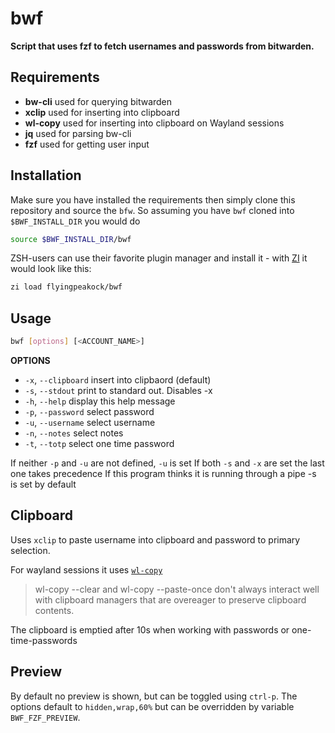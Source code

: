 # bwf

**Script that uses fzf to fetch usernames and passwords from bitwarden.**

## Requirements

- **bw-cli**
    used for querying bitwarden
- **xclip**
    used for inserting into clipboard
- **wl-copy**
    used for inserting into clipboard on Wayland sessions
- **jq**
    used for parsing bw-cli
- **fzf**
    used for getting user input

## Installation

Make sure you have installed the requirements then simply clone this repository and source the `bfw`. So assuming you have `bwf` cloned into `$BWF_INSTALL_DIR` you would do

```bash
source $BWF_INSTALL_DIR/bwf
```

ZSH-users can use their favorite plugin manager and install it - with [ZI] it would look like this:

```zsh
zi load flyingpeakock/bwf
```

[ZI]: https://github.com/z-shell/zi

## Usage

```bash
bwf [options] [<ACCOUNT_NAME>]
```

**OPTIONS**

  * `-x`, `--clipboard`     insert into clipbaord (default)
  * `-s`, `--stdout`        print to standard out. Disables -x
  * `-h`, `--help`          display this help message
  * `-p`, `--password`      select password
  * `-u`, `--username`      select username
  * `-n`, `--notes`         select notes
  * `-t`, `--totp`          select one time password

If neither `-p` and `-u` are not defined, `-u` is set
If both `-s` and `-x` are set the last one takes precedence
If this program thinks it is running through a pipe -s is set by default

## Clipboard

Uses `xclip` to paste username into clipboard and password to primary selection.

For wayland sessions it uses [`wl-copy`](https://man.archlinux.org/man/wl-copy.1)

> wl-copy --clear and wl-copy --paste-once don't always interact well with clipboard managers that are overeager to preserve clipboard contents.

The clipboard is emptied after 10s when working with passwords or one-time-passwords

## Preview

By default no preview is shown, but can be toggled using `ctrl-p`. The options default to `hidden,wrap,60%` but can be overridden by variable `BWF_FZF_PREVIEW`.
